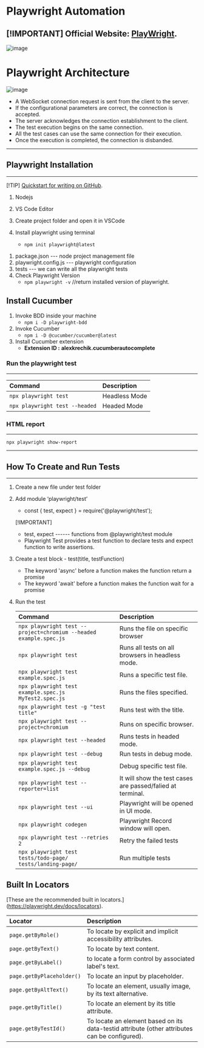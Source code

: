 # Playwright Automation

[!IMPORTANT]
Official Website: [PlayWright](https://playwright.dev/docs/intro).
-----------------  

![image](https://miro.medium.com/v2/resize:fit:640/format:webp/1*qsVbAwEINjfgaGe2SuK3oQ.png)
# Playwright Architecture

![image](https://cdn.prod.website-files.com/667144f11deb101986897c08/667144f11deb101986897e09_RH5oUf3qmBUEID5wf4txTFLVmgyBHt3UTZ7R6S4NsBREIjZDxr1in7_xIm-asTtCfBJ8v4x8pqJBx2VUoSeQl_rDT1RPE7gp_0LrwYnV7Gp-JFEocSC2c_uRwOuVYK7MFl5uoyI_Vaf5ZDie36A53zM.png)

  +  A WebSocket connection request is sent from the client to the server.
  +  If the configurational parameters are correct, the connection is accepted.
  +  The server acknowledges the connection establishment to the client.
  +  The test execution begins on the same connection.
  +  All the test cases can use the same connection for their execution.
  +  Once the execution is completed, the connection is disbanded. 

-----------------------------------------------------------------------------------------
## Playwright Installation
-----------------------------------------------------------------------------------------
[!TIP]
[Quickstart for writing on GitHub](https://docs.github.com/en/get-started/writing-on-github/getting-started-with-writing-and-formatting-on-github/quickstart-for-writing-on-github).

1) Nodejs
2) VS Code Editor 
3) Create project folder  and  open it in VSCode 

4) Install playwright  using terminal 
      + `npm init playwright@latest`

  1. package.json           ---  node project management file
  2. playwright.config.js   ---  playwright configuration
  3. tests                  ---  we can write all the playwright tests
  4. Check Playwright Version
      + `npm playwright -v`     //return installed version of playwright.

## Install Cucumber 
  1) Invoke BDD inside your machine
      + `npm i -D playwright-bdd`
  2) Invoke Cucumber
      + `npm i -D @cucumber/cucumber@latest`
  3) Install Cucumber extension 
      + __Extension ID :__ **alexkrechik.cucumberautocomplete**

### Run the playwright test
-----------
  | Command | Description |
  | :--- | :--- |
  | `npx playwright test`| Headless Mode |
  | `npx playwright test --headed`| Headed Mode |

### HTML report
-------------
  `npx playwright show-report`

-------------------------------------------------------------------------------------------
## How To Create and Run Tests 
-------------------------------------------------------------------------------------------
1) Create a new file under test folder
2) Add module ‘playwright/test’
      + const { test, expect } = require('@playwright/test');
    
    [!IMPORTANT]
      + test, expect  ------ functions from @playwright/test module
      * Playwright Test provides a test function to declare tests and expect function to write assertions.

3) Create a test block - test(title, testFunction)

    + The keyword 'async' before a function makes the function return a promise
    * The keyword 'await' before a function makes the function wait for a promise

4) Run the test

    | Command | Description |
    | :--- | :--- |
    | `npx playwright test --project=chromium --headed  example.spec.js` | Runs the file on specific browser |
    | `npx playwright test` | Runs all tests on all browsers in headless mode. |
    | `npx playwright test  example.spec.js` | Runs a specific test file. |
    | `npx playwright test  example.spec.js  MyTest2.spec.js`| Runs the files specified. |
    | `npx playwright test -g "test title"` | Runs test with the title. |
    | `npx playwright test --project=chromium` | Runs on specific browser. |
    | `npx playwright test --headed`| Runs tests in headed mode. |
    | `npx playwright test --debug`| Run tests in debug mode. |
    | `npx playwright test example.spec.js --debug` | Debug specific test file. |
    | `npx playwright test --reporter=list` |  It will show the test cases are passed/falied at terminal. |
    | `npx playwright test --ui` | Playwright will be opened in UI mode. |
    | `npx playwright codegen` | Playwright Record window will open. |
    | `npx playwright test --retries 2` | Retry the failed tests |
    | `npx playwright test tests/todo-page/ tests/landing-page/` | Run multiple tests |


## Built In Locators

  [These are the recommended built in locators.] (https://playwright.dev/docs/locators).

| Locator | Description |
| :--- | :--- |
| `page.getByRole() ` | To locate by explicit and implicit accessibility attributes. |
| `page.getByText()` | To locate by text content. |
| `page.getByLabel()` | to locate a form control by associated label's text. |
| `page.getByPlaceholder()` | To locate an input by placeholder. |
| `page.getByAltText()` | To locate an element, usually image, by its text alternative. |
| `page.getByTitle()`| To locate an element by its title attribute. |
| `page.getByTestId()`| To locate an element based on its data-testid attribute (other attributes can be configured). |
